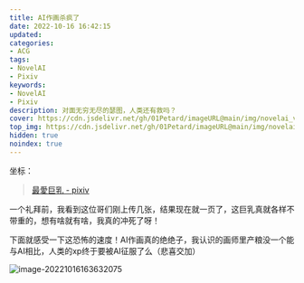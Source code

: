 ```yaml
---
title: AI作画杀疯了
date: 2022-10-16 16:42:15
updated: 
categories: 
- ACG
tags: 
- NovelAI
- Pixiv
keywords:
- NovelAI
- Pixiv
description: 对面无穷无尽的瑟图，人类还有救吗？
cover: https://cdn.jsdelivr.net/gh/01Petard/imageURL@main/img/novelai_vedio_cut.png
top_img: https://cdn.jsdelivr.net/gh/01Petard/imageURL@main/img/novelai_vedio_cut.png
hidden: true
noindex: true
---
```


坐标：

> [最愛巨乳 - pixiv](https://www.pixiv.net/users/43641095)

一个礼拜前，我看到这位哥们刚上传几张，结果现在就一页了，这巨乳真就各样不带重的，想有啥就有啥，我真的冲死了呀！

下面就感受一下这恐怖的速度！AI作画真的绝绝子，我认识的画师里产粮没一个能与AI相比，人类的xp终于要被AI征服了么（悲喜交加）

![image-20221016163632075](https://cdn.jsdelivr.net/gh/01Petard/imageURL@main/img/image-20221016163632075.png)

